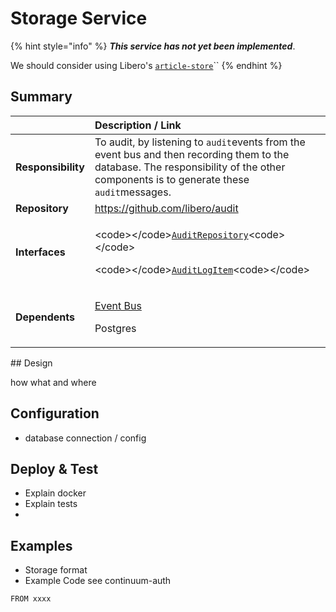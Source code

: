 # Storage Service

{% hint style="info" %}
_**This service has not yet been implemented**_.

We should consider using Libero's [`article-store`](https://github.com/libero/article-store/)\`\`
{% endhint %}



## Summary

<table>
  <thead>
    <tr>
      <th style="text-align:left"></th>
      <th style="text-align:left">Description / Link</th>
    </tr>
  </thead>
  <tbody>
    <tr>
      <td style="text-align:left"><b>Responsibility</b>
      </td>
      <td style="text-align:left">To audit, by listening to <code>audit</code>events from the event bus and
        then recording them to the database. The responsibility of the other components
        is to generate these <code>audit</code>messages.</td>
    </tr>
    <tr>
      <td style="text-align:left"><b>Repository</b>
      </td>
      <td style="text-align:left"><a href="https://github.com/libero/audit">https://github.com/libero/audit</a>
      </td>
    </tr>
    <tr>
      <td style="text-align:left"><b>Interfaces</b>
      </td>
      <td style="text-align:left">
        <p>&lt;code&gt;&lt;/code&gt;<a href="https://github.com/libero/audit/blob/b51a6157c3b773dffdd3bef4650e1f70f278f302/src/domain/types.ts#L8"><code>AuditRepository</code></a>&lt;code&gt;&lt;/code&gt;</p>
        <p>&lt;code&gt;&lt;/code&gt;<a href="https://github.com/libero/audit/blob/b51a6157c3b773dffdd3bef4650e1f70f278f302/src/domain/types.ts#L1"><code>AuditLogItem</code></a>&lt;code&gt;&lt;/code&gt;</p>
      </td>
    </tr>
    <tr>
      <td style="text-align:left"><b>Dependents</b>
      </td>
      <td style="text-align:left">
        <p><a href="event-bus.md">Event Bus</a>
        </p>
        <p>Postgres</p>
      </td>
    </tr>
  </tbody>
</table>## Design

how what and where 

## Configuration

* database connection / config

## Deploy & Test

* Explain  docker 
* Explain tests
* 
## Examples

* Storage format
* Example Code see continuum-auth

```text
FROM xxxx
```

